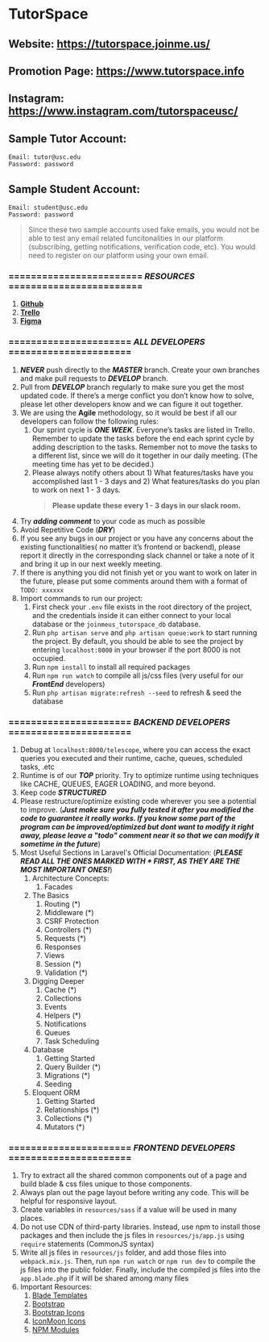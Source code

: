 # TutorSpace

## Website: https://tutorspace.joinme.us/

## Promotion Page: https://www.tutorspace.info

## Instagram: https://www.instagram.com/tutorspaceusc/

<!-- ## Prototype project: https://tutor.joinme.us
### This prototype project is created by Shuaiqing Luo in Spring 2020 and is already fully functional. Wishing to build the largest tutor matching service platform in California that provides best user experience, he decided to revamp all the frontend design and backend functionalities, which then turned into the current product of TutorSpace. 

### TutorSpace has gathered a group of professional and passionate developers, designers, and marketing specialists. If you are interested in joining TutorSpace, please contact us at tutorspaceusc@gmail.com -->

## Sample Tutor Account:
```
Email: tutor@usc.edu
Password: password
```

## Sample Student Account:
```
Email: student@usc.edu
Password: password
```

> Since these two sample accounts used fake emails, you would not be able to test any email related funcitonalities in our platform (subscribing, getting notifications, verification code, etc). You would need to register on our platform using your own email.



### ======================== ***RESOURCES*** ========================
1. [**Github**](https://github.com/TutorSpace/TutorSpace)
2. [**Trello**](https://trello.com/tutorspace1/home)
3. [**Figma**](https://www.figma.com/file/5fTGR3CI0dBXJgsb7gp3ev/Tutor?node-id=0%3A1)

### ====================== ***ALL DEVELOPERS*** ======================
1. ***NEVER*** push directly to the ***MASTER*** branch. Create your own branches and make pull requests to ***DEVELOP*** branch.
2. Pull from ***DEVELOP*** branch regularly to make sure you get the most updated code. If there’s a merge conflict you don’t know how to solve, please let other developers know and we can figure it out together.
3. We are using the **Agile** methodology, so it would be best if all our developers can follow the following rules:
    1. Our sprint cycle is ***ONE WEEK***. Everyone’s tasks are listed in Trello. Remember to update the tasks before the end each sprint cycle by adding description to the tasks. Remember not to move the tasks to a different list, since we will do it together in our daily meeting. (The meeting time has yet to be decided.)
    2. Please always notify others about 1) What features/tasks have you accomplished last 1 - 3 days and 2) What features/tasks do you plan to work on next 1 - 3 days. 
        > **Please update these every 1 - 3 days in our slack room.**
4. Try ***adding comment*** to your code as much as possible
5. Avoid Repetitive Code (***DRY***)
6. If you see any bugs in our project or you have any concerns about the existing functionalities( no matter it’s frontend or backend), please report it directly in the corresponding slack channel or take a note of it and bring it up in our next weekly meeting.
7. If there is anything you did not finish yet or you want to work on later in the future, please put some comments around them with a format of `TODO: xxxxxx`
8. Import commands to run our project:
    1. First check your `.env` file exists in the root directory of the project, and the credentials inside it can either connect to your local database or the `joinmeus_tutorspace_db` database.
    2. Run `php artisan serve` and `php artisan queue:work` to start running the project. By default, you should be able to see the project by entering `localhost:8000` in your browser if the port 8000 is not occupied.
    3. Run `npm install` to install all required packages
    4. Run `npm run watch` to compile all js/css files (very useful for our ***FrontEnd*** developers)
    5. Run `php artisan migrate:refresh --seed` to refresh & seed the database


### ====================== ***BACKEND DEVELOPERS*** ======================
1. Debug at `localhost:8000/telescope`, where you can access the exact queries you executed and their runtime, cache, queues, scheduled tasks, .etc
2. Runtime is of our ***TOP*** priority. Try to optimize runtime using techniques like CACHE, QUEUES, EAGER LOADING, and more beyond.
3. Keep code ***STRUCTURED***
4. Please restructure/optimize existing code wherever you see a potential to improve. (***Just make sure you fully tested it after you modified the code to guarantee it really works. If you know some part of the program can be improved/optimized but dont want to modify it right away, please leave a "todo" comment near it so that we can modify it sometime in the future***)
5. Most Useful Sections in Laravel's Official Documentation: (***PLEASE READ ALL THE ONES MARKED WITH * FIRST, AS THEY ARE THE MOST IMPORTANT ONES!***)
    1. Architecture Concepts:
        1. Facades
    2. The Basics 
        1. Routing (*)
        2. Middleware (*)
        3. CSRF Protection
        4. Controllers (*)
        5. Requests (*)
        6. Responses
        7. Views
        8. Session (*)
        9. Validation (*)
    3. Digging Deeper
        1. Cache (*)
        2. Collections
        3. Events
        4. Helpers (*)
        5. Notifications
        6. Queues
        7. Task Scheduling
    4. Database
        1. Getting Started
        2. Query Builder (*)
        3. Migrations (*)
        4. Seeding
    5. Eloquent ORM
        1. Getting Started
        2. Relationships (*)
        3. Collections (*)
        4. Mutators (*)


### ====================== ***FRONTEND DEVELOPERS*** ======================
1. Try to extract all the shared common components out of a page and build blade & css files unique to those components.
2. Always plan out the page layout before writing any code. This will be helpful for responsive layout.
3. Create variables in `resources/sass` if a value will be used in many places.
5. Do not use CDN of third-party libraries. Instead, use npm to install those packages and then include the js files in `resources/js/app.js` using `require` statements (CommonJS syntax)
6. Write all js files in `resources/js` folder, and add those files into `webpack.mix.js`. Then, run `npm run watch` or `npm run dev` to compile the js files into the public folder. Finally, include the compiled js files into the `app.blade.php` if it will be shared among many files
7. Important Resources:
    1. [Blade Templates](https://laravel.com/docs/7.x/blade)
    2. [Bootstrap](https://getbootstrap.com/)
    3. [Bootstrap Icons](https://icons.getbootstrap.com/)
    4. [IconMoon Icons](https://icomoon.io/app/#/select)
    5. [NPM Modules](https://www.npmjs.com/)


<!-- 

## Screenshots
### Index Page:
![Schema Picture](screenshots/index.png)

### Login Page:
![Schema Picture](screenshots/login.png)

### Sign Up Page:
![Schema Picture](screenshots/signup.png)

### Home Page - Tutor:
![Schema Picture](screenshots/home_tutor.png)

### Home Page - Student:
![Schema Picture](screenshots/home_student.png)

### Forum:
![Schema Picture](screenshots/forum.png)

### Forum (post detail):
![Schema Picture](screenshots/post_detail.png)

### Forum (create new post):
![Schema Picture](screenshots/create_new_post.png)

### Search:
![Schema Picture](screenshots/search.png)
 -->
